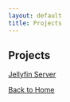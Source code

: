 ```yaml
---
layout: default
title: Projects
---
```


## Projects
[Jellyfin Server](jellyfin.html) 




[Back to Home](index.html)